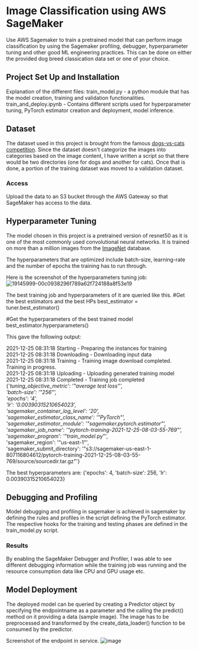 # Image Classification using AWS SageMaker

Use AWS Sagemaker to train a pretrained model that can perform image classification by using the Sagemaker profiling, debugger, hyperparameter tuning and other good ML engineering practices. This can be done on either the provided dog breed classication data set or one of your choice.

## Project Set Up and Installation
Explanation of the different files:
train_model.py - a python module that has the model creation, training and validation functionalities.
train_and_deploy.ipynb - Contains different scripts used for hyperparameter tuning, PyTorch estimator creation and deployment, model inference.

## Dataset
The dataset used in this project is brought from the famous [dogs-vs-cats competition](https://www.kaggle.com/c/dogs-vs-cats). Since the dataset doesn't categorize the images into categories based on the image content, I have written a script so that there would be two directories (one for dogs and another for cats). Once that is done, a portion of the training dataset was moved to a validation dataset.

### Access
Upload the data to an S3 bucket through the AWS Gateway so that SageMaker has access to the data. 

## Hyperparameter Tuning

The model chosen in this project is a pretrained version of resnet50 as it is one of the most commonly used convolutional neural networks. It is trained on more than a million images from the [ImageNet](https://www.image-net.org/) database.

The hyperparameters that are optimized include batch-size, learning-rate and the number of epochs the training has to run through.

Here is the screenshot of the hyperparameters tuning job:
![19145999-00c0938296f789a62f724188a8f53e19](https://user-images.githubusercontent.com/41271840/147415378-9578efeb-d6c7-45fd-8e66-2245b781c203.png)

The best training job and hyperparameters of it are queried like this.
#Get the best estimators and the best HPs
best_estimator = tuner.best_estimator()

#Get the hyperparameters of the best trained model
best_estimator.hyperparameters()

This gave the following output:

2021-12-25 08:31:18 Starting - Preparing the instances for training  
2021-12-25 08:31:18 Downloading - Downloading input data  
2021-12-25 08:31:18 Training - Training image download completed. Training in progress.  
2021-12-25 08:31:18 Uploading - Uploading generated training model  
2021-12-25 08:31:18 Completed - Training job completed  
{'_tuning_objective_metric': '"average test loss"',  
 'batch-size': '"256"',  
 'epochs': '4',  
 'lr': '0.00390315210654023',  
 'sagemaker_container_log_level': '20',  
 'sagemaker_estimator_class_name': '"PyTorch"',  
 'sagemaker_estimator_module': '"sagemaker.pytorch.estimator"',  
 'sagemaker_job_name': '"pytorch-training-2021-12-25-08-03-55-769"',  
 'sagemaker_program': '"train_model_.py"',  
 'sagemaker_region': '"us-east-1"',  
 'sagemaker_submit_directory': '"s3://sagemaker-us-east-1-807116804612/pytorch-training-2021-12-25-08-03-55-769/source/sourcedir.tar.gz"'}  

The best hyperparameters are: {'epochs': 4, 'batch-size': 256, 'lr': 0.00390315210654023}  
 
## Debugging and Profiling
Model debugging and profiling in sagemaker is achieved in sagemaker by defining the rules and profiles in the script defining the PyTorch estimator. The respective hooks for the training and testing phases are defined in the train_model.py script.

### Results
By enabling the SageMaker Debugger and Profiler, I was able to see different debugging information while the training job was running and the resource consumption data like CPU and GPU usage etc. 

## Model Deployment
The deployed model can be queried by creating a Predictor object by specifying the endpointname as a parameter and the calling the predict() method on it providing a data (sample image). The image has to be preprocessed and transformed by the create_data_loader() function to be consumed by the predictor.

Screenshot of the endpoint in service.
![image](https://user-images.githubusercontent.com/41271840/147610383-2aa0e16a-c5ca-4d4d-ba13-f1785569780c.png)

